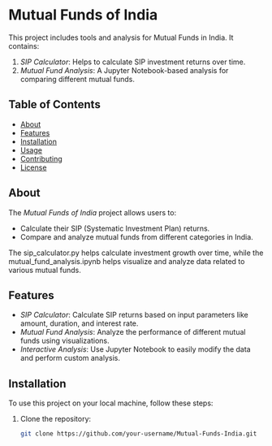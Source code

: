 # Mutual Funds of India

This project includes tools and analysis for Mutual Funds in India. It contains:
1. *SIP Calculator*: Helps to calculate SIP investment returns over time.
2. *Mutual Fund Analysis*: A Jupyter Notebook-based analysis for comparing different mutual funds.

## Table of Contents

- [About](#about)
- [Features](#features)
- [Installation](#installation)
- [Usage](#usage)
- [Contributing](#contributing)
- [License](#license)

## About

The *Mutual Funds of India* project allows users to:
- Calculate their SIP (Systematic Investment Plan) returns.
- Compare and analyze mutual funds from different categories in India.

The sip_calculator.py helps calculate investment growth over time, while the mutual_fund_analysis.ipynb helps visualize and analyze data related to various mutual funds.

## Features

- *SIP Calculator*: Calculate SIP returns based on input parameters like amount, duration, and interest rate.
- *Mutual Fund Analysis*: Analyze the performance of different mutual funds using visualizations.
- *Interactive Analysis*: Use Jupyter Notebook to easily modify the data and perform custom analysis.

## Installation

To use this project on your local machine, follow these steps:

1. Clone the repository:
   ```bash
   git clone https://github.com/your-username/Mutual-Funds-India.git